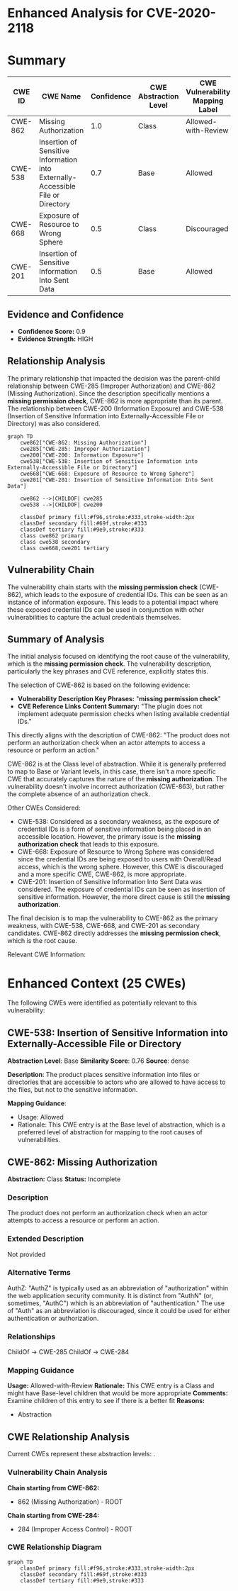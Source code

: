 # Enhanced Analysis for CVE-2020-2118

# Summary
| CWE ID | CWE Name | Confidence | CWE Abstraction Level | CWE Vulnerability Mapping Label | CWE-Vulnerability Mapping Notes |
|---|---|---|---|---|---|
| CWE-862 | Missing Authorization | 1.0 | Class | Allowed-with-Review | Primary CWE |
| CWE-538 | Insertion of Sensitive Information into Externally-Accessible File or Directory | 0.7 | Base | Allowed | Secondary Candidate |
| CWE-668 | Exposure of Resource to Wrong Sphere | 0.5 | Class | Discouraged | Secondary Candidate |
| CWE-201 | Insertion of Sensitive Information Into Sent Data | 0.5 | Base | Allowed | Secondary Candidate |

## Evidence and Confidence

*   **Confidence Score:** 0.9
*   **Evidence Strength:** HIGH

## Relationship Analysis
The primary relationship that impacted the decision was the parent-child relationship between CWE-285 (Improper Authorization) and CWE-862 (Missing Authorization). Since the description specifically mentions a **missing permission check**, CWE-862 is more appropriate than its parent. The relationship between CWE-200 (Information Exposure) and CWE-538 (Insertion of Sensitive Information into Externally-Accessible File or Directory) was also considered.

```mermaid
graph TD
    cwe862["CWE-862: Missing Authorization"]
    cwe285["CWE-285: Improper Authorization"]
    cwe200["CWE-200: Information Exposure"]
    cwe538["CWE-538: Insertion of Sensitive Information into Externally-Accessible File or Directory"]
    cwe668["CWE-668: Exposure of Resource to Wrong Sphere"]
    cwe201["CWE-201: Insertion of Sensitive Information Into Sent Data"]

    cwe862 -->|CHILDOF| cwe285
    cwe538 -->|CHILDOF| cwe200

    classDef primary fill:#f96,stroke:#333,stroke-width:2px
    classDef secondary fill:#69f,stroke:#333
    classDef tertiary fill:#9e9,stroke:#333
    class cwe862 primary
    class cwe538 secondary
    class cwe668,cwe201 tertiary
```

## Vulnerability Chain
The vulnerability chain starts with the **missing permission check** (CWE-862), which leads to the exposure of credential IDs. This can be seen as an instance of information exposure. This leads to a potential impact where these exposed credential IDs can be used in conjunction with other vulnerabilities to capture the actual credentials themselves.

## Summary of Analysis
The initial analysis focused on identifying the root cause of the vulnerability, which is the **missing permission check**. The vulnerability description, particularly the key phrases and CVE reference, explicitly states this.

The selection of CWE-862 is based on the following evidence:

*   **Vulnerability Description Key Phrases:** "**missing permission check**"
*   **CVE Reference Links Content Summary:** "The plugin does not implement adequate permission checks when listing available credential IDs."

This directly aligns with the description of CWE-862: "The product does not perform an authorization check when an actor attempts to access a resource or perform an action."

CWE-862 is at the Class level of abstraction. While it is generally preferred to map to Base or Variant levels, in this case, there isn't a more specific CWE that accurately captures the nature of the **missing authorization**. The vulnerability doesn't involve incorrect authorization (CWE-863), but rather the complete absence of an authorization check.

Other CWEs Considered:

*   CWE-538: Considered as a secondary weakness, as the exposure of credential IDs is a form of sensitive information being placed in an accessible location. However, the primary issue is the **missing authorization check** that leads to this exposure.
*   CWE-668: Exposure of Resource to Wrong Sphere was considered since the credential IDs are being exposed to users with Overall/Read access, which is the wrong sphere. However, this CWE is discouraged and a more specific CWE, CWE-862, is more appropriate.
*   CWE-201: Insertion of Sensitive Information Into Sent Data was considered. The exposure of credential IDs can be seen as insertion of sensitive information. However, the more direct cause is still the **missing authorization**.

The final decision is to map the vulnerability to CWE-862 as the primary weakness, with CWE-538, CWE-668, and CWE-201 as secondary candidates. CWE-862 directly addresses the **missing permission check**, which is the root cause.

Relevant CWE Information:

# Enhanced Context (25 CWEs)
The following CWEs were identified as potentially relevant to this vulnerability:

## CWE-538: Insertion of Sensitive Information into Externally-Accessible File or Directory
**Abstraction Level**: Base
**Similarity Score**: 0.76
**Source**: dense

**Description**:
The product places sensitive information into files or directories that are accessible to actors who are allowed to have access to the files, but not to the sensitive information.

**Mapping Guidance**:
- Usage: Allowed
- Rationale: This CWE entry is at the Base level of abstraction, which is a preferred level of abstraction for mapping to the root causes of vulnerabilities.

## CWE-862: Missing Authorization
**Abstraction:** Class
**Status:** Incomplete

### Description
The product does not perform an authorization check when an actor attempts to access a resource or perform an action.

### Extended Description
Not provided

### Alternative Terms
AuthZ: "AuthZ" is typically used as an abbreviation of "authorization" within the web application security community. It is distinct from "AuthN" (or, sometimes, "AuthC") which is an abbreviation of "authentication." The use of "Auth" as an abbreviation is discouraged, since it could be used for either authentication or authorization.

### Relationships
ChildOf -> CWE-285
ChildOf -> CWE-284

### Mapping Guidance
**Usage:** Allowed-with-Review
**Rationale:** This CWE entry is a Class and might have Base-level children that would be more appropriate
**Comments:** Examine children of this entry to see if there is a better fit
**Reasons:**
- Abstraction


## CWE Relationship Analysis

Current CWEs represent these abstraction levels: .


### Vulnerability Chain Analysis

**Chain starting from CWE-862:**
- 862 (Missing Authorization) - ROOT


**Chain starting from CWE-284:**
- 284 (Improper Access Control) - ROOT



### CWE Relationship Diagram

```mermaid
graph TD
    classDef primary fill:#f96,stroke:#333,stroke-width:2px
    classDef secondary fill:#69f,stroke:#333
    classDef tertiary fill:#9e9,stroke:#333
```